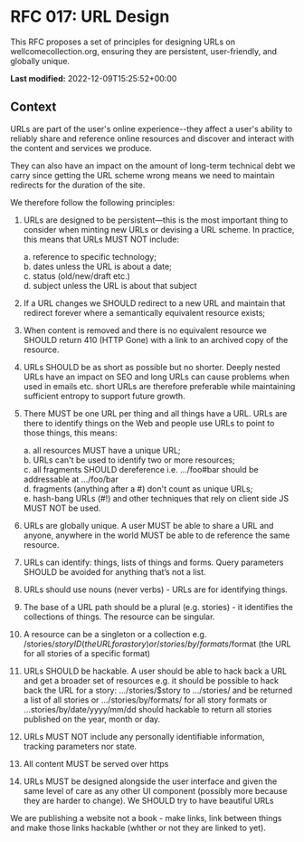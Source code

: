 # RFC 017: URL Design

This RFC proposes a set of principles for designing URLs on wellcomecollection.org, ensuring they are persistent, user-friendly, and globally unique.

**Last modified:** 2022-12-09T15:25:52+00:00

## Context

URLs are part of the user's online experience--they affect a user's ability to reliably share and reference online resources and discover and interact with the content and services we produce. 

They can also have an impact on the amount of long-term technical debt we carry since getting the URL scheme wrong means we need to maintain redirects for the duration of the site.

We therefore follow the following principles:

1. URLs are designed to be persistent—this is the most important thing to consider when minting new URLs or devising a URL scheme. In practice, this means that URLs MUST NOT include:

    a. reference to specific technology; <br/>
    b. dates unless the URL is about a date; <br/>
    c. status (old/new/draft etc.) <br/>
    d. subject unless the URL is about that subject

2. If a URL changes we SHOULD redirect to a new URL and maintain that redirect forever where a semantically equivalent resource exists;

3. When content is removed and there is no equivalent resource we SHOULD return 410 (HTTP Gone) with a link to an archived copy of the resource.

4. URLs SHOULD be as short as possible but no shorter. Deeply nested URLs have an impact on SEO and long URLs can cause problems when used in emails etc. short URLs are therefore preferable while maintaining sufficient entropy to support future growth.

5. There MUST be one URL per thing and all things have a URL. URLs are there to identify things on the Web and people use URLs to point to those things, this means:

    a. all resources MUST have a unique URL; <br/>
    b. URLs can't be used to identify two or more resources; <br/>
    c. all fragments SHOULD dereference i.e. .../foo#bar should be addressable at .../foo/bar <br/>
    d. fragments (anything after a #) don't count as unique URLs; <br/>
    e. hash-bang URLs (#!) and other techniques that rely on client side JS MUST NOT be used.

6. URLs are globally unique. A user MUST be able to share a URL and anyone, anywhere in the world MUST be able to de reference the same resource.

7. URLs can identify: things, lists of things and forms. Query parameters SHOULD be avoided for anything that’s not a list. 

8. URLs should use nouns (never verbs) - URLs are for identifying things.

9. The base of a URL path should be a plural (e.g. stories) - it identifies the collections of things. The resource can be singular.

10. A resource can be a singleton or a collection e.g. /stories/$storyID (the URL for a story) or /stories/by/formats/$format (the URL for all stories of a specific format)

11. URLs SHOULD be hackable. A user should be able to hack back a URL and get a broader set of resources e.g. it should be possible to hack back the URL for a story: .../stories/$story to .../stories/ and be returned a list of all stories or .../stories/by/formats/ for all story formats or ...stories/by/date/yyyy/mm/dd should hackable to return all stories published on the year, month or day.

12. URLs MUST NOT include any personally identifiable information, tracking parameters nor state.

13. All content MUST be served over https

14. URLs MUST be designed alongside the user interface and given the same level of care as any other UI component (possibly more because they are harder to change). We SHOULD try to have beautiful URLs

We are publishing a website not a book - make links, link between things and make those links hackable (whther or not they are linked to yet).
